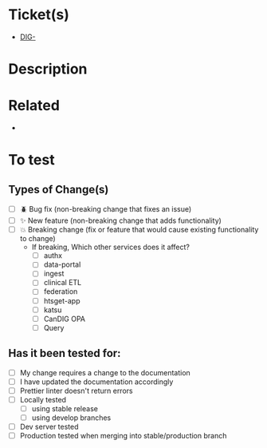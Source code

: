 <!--- This is a template for a standard PR against the develop branch of the repo, if you are making a stable release PR, append '?template=stable_pr_template.md' to the end of your URL above ^ --->

<!--- Please name your pull request with the Jira ticket referende (DIG-[0-9]*) it is fixing and a descriptive title --->

# Ticket(s)

- [DIG-](https://candig.atlassian.net/browse/DIG-)

# Description
<!--- Describe the change that was made and anything the reviewer should be aware of --->



# Related
<!--- List any related PRs or information here if any exist. --->

-

# To test
<!--- Describe what is needed to test the change --->


## Types of Change(s)

- [ ] 🪲 Bug fix (non-breaking change that fixes an issue)
- [ ] ✨ New feature (non-breaking change that adds functionality)
- [ ] 💥 Breaking change (fix or feature that would cause existing functionality to change)
    - If breaking, Which other services does it affect?
        - [ ] authx
        - [ ] data-portal
        - [ ] ingest
        - [ ] clinical ETL
        - [ ] federation
        - [ ] htsget-app
        - [ ] katsu
        - [ ] CanDIG OPA
        - [ ] Query

## Has it been tested for:

- [ ] My change requires a change to the documentation
- [ ] I have updated the documentation accordingly
- [ ] Prettier linter doesn't return errors
- [ ] Locally tested
    - [ ] using stable release
    - [ ] using develop branches
- [ ] Dev server tested
- [ ] Production tested when merging into stable/production branch

